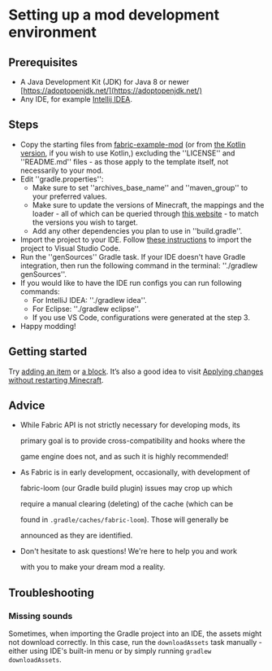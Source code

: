 # Setting up a mod development environment

## Prerequisites

* A Java Development Kit \(JDK\) for Java 8 or newer [https://adoptopenjdk.net/](https://adoptopenjdk.net/)
* Any IDE, for example [Intellij IDEA](https://www.jetbrains.com/idea/download/#section=windows).

## Steps

* Copy the starting files from [fabric-example-mod](https://github.com/FabricMC/fabric-example-mod) \(or from [the Kotlin version](https://github.com/natanfudge/fabric-example-mod-kotlin), if you wish to use Kotlin,\) excluding the ''LICENSE'' and ''README.md'' files - as those apply to the template itself, not necessarily to your mod.
* Edit ''gradle.properties'':
  * Make sure to set ''archives\_base\_name'' and ''maven\_group'' to your preferred values.
  * Make sure to update the versions of Minecraft, the mappings and the loader - all of which can be queried through [this website](https://modmuss50.me/fabric.html) - to match the versions you wish to target.
  * Add any other dependencies you plan to use in ''build.gradle''.
* Import the project to your IDE. Follow [these instructions](../faq/other/vscode_setup.md) to import the project to Visual Studio Code.
* Run the ''genSources'' Gradle task. If your IDE doesn't have Gradle integration, then run the following command in the terminal: ''./gradlew genSources''.
* If you would like to have the IDE run configs you can run following commands:
  * For IntelliJ IDEA: ''./gradlew idea''. 
  * For Eclipse: ''./gradlew eclipse''. 
  * If you use VS Code, configurations were generated at the step 3.
* Happy modding!

## Getting started

Try [adding an item](items/item.md) or [a block](blocks-and-block-entities/block.md). It’s also a good idea to visit [Applying changes without restarting Minecraft](development-tools/applychanges.md).

## Advice

* While Fabric API is not strictly necessary for developing mods, its

  primary goal is to provide cross-compatibility and hooks where the

  game engine does not, and as such it is highly recommended!

* As Fabric is in early development, occasionally, with development of

  fabric-loom \(our Gradle build plugin\) issues may crop up which

  require a manual clearing \(deleting\) of the cache \(which can be

  found in `.gradle/caches/fabric-loom`\). Those will generally be

  announced as they are identified.

* Don't hesitate to ask questions! We're here to help you and work

  with you to make your dream mod a reality.

## Troubleshooting

### Missing sounds

Sometimes, when importing the Gradle project into an IDE, the assets might not download correctly. In this case, run the `downloadAssets` task manually - either using IDE's built-in menu or by simply running `gradlew downloadAssets`.

